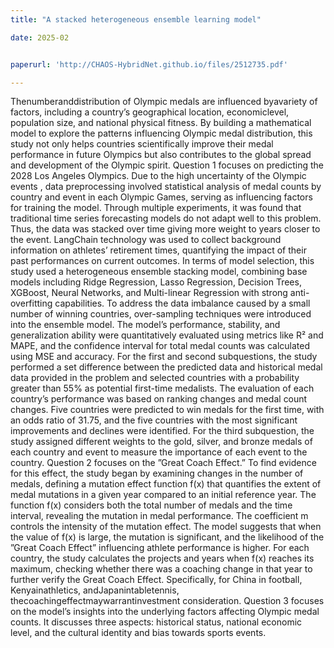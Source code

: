 ```yaml
---
title: "A stacked heterogeneous ensemble learning model"

date: 2025-02


paperurl: 'http://CHAOS-HybridNet.github.io/files/2512735.pdf'

---
```

 Thenumberanddistribution of Olympic medals are influenced byavariety of factors, including
 a country’s geographical location, economiclevel, population size, and national physical fitness. By
 building a mathematical model to explore the patterns influencing Olympic medal distribution, this
 study not only helps countries scientifically improve their medal performance in future Olympics
 but also contributes to the global spread and development of the Olympic spirit.
 Question 1 focuses on predicting the 2028 Los Angeles Olympics. Due to the high uncertainty
 of the Olympic events , data preprocessing involved statistical analysis of medal counts by country
 and event in each Olympic Games, serving as influencing factors for training the model. Through
 multiple experiments, it was found that traditional time series forecasting models do not adapt
 well to this problem. Thus, the data was stacked over time giving more weight to years closer
 to the event. LangChain technology was used to collect background information on athletes’
 retirement times, quantifying the impact of their past performances on current outcomes. In
 terms of model selection, this study used a heterogeneous ensemble stacking model, combining
 base models including Ridge Regression, Lasso Regression, Decision Trees, XGBoost, Neural
 Networks, and Multi-linear Regression with strong anti-overfitting capabilities. To address the
 data imbalance caused by a small number of winning countries, over-sampling techniques were
 introduced into the ensemble model. The model’s performance, stability, and generalization ability
 were quantitatively evaluated using metrics like R² and MAPE, and the confidence interval for total
 medal counts was calculated using MSE and accuracy. For the first and second subquestions,
 the study performed a set difference between the predicted data and historical medal data provided
 in the problem and selected countries with a probability greater than 55% as potential first-time
 medalists. The evaluation of each country’s performance was based on ranking changes and
 medal count changes. Five countries were predicted to win medals for the first time, with an odds
 ratio of 31.75, and the five countries with the most significant improvements and declines were
 identified. For the third subquestion, the study assigned different weights to the gold, silver, and
 bronze medals of each country and event to measure the importance of each event to the country.
 Question 2 focuses on the ”Great Coach Effect.” To find evidence for this effect, the study
 began by examining changes in the number of medals, defining a mutation effect function f(x)
 that quantifies the extent of medal mutations in a given year compared to an initial reference year.
 The function f(x) considers both the total number of medals and the time interval, revealing the
 mutation in medal performance. The coefficient m controls the intensity of the mutation effect. The
 model suggests that when the value of f(x) is large, the mutation is significant, and the likelihood
 of the ”Great Coach Effect” influencing athlete performance is higher. For each country, the study
 calculates the projects and years when f(x) reaches its maximum, checking whether there was a
 coaching change in that year to further verify the Great Coach Effect. Specifically, for China in
 football, Kenyainathletics, andJapanintabletennis, thecoachingeffectmaywarrantinvestment
 consideration.
 Question 3 focuses on the model’s insights into the underlying factors affecting Olympic medal
 counts. It discusses three aspects: historical status, national economic level, and the cultural
 identity and bias towards sports events.
